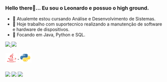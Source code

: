 ### Hello there👋... Eu sou o Leonardo e possuo o high ground.

- 🔭 Atualemte estou cursando Análise e Desenvolvimento de Sistemas.
- 🌱 Hoje trabalho com suportecnico realizando a manutenção de software e hardware de dispositivos.
- 👯 Focando em Java, Python e SQL.

<div> 
  <a href="https://github.com/leoomulzze">
  <img height="180em" src="https://github-readme-stats.vercel.app/api?username=leoomulzze&show_icons=true&theme=dracula#gh-dark-mode-only"/>
  <img height="180em" src="https://github-readme-stats.vercel.app/api/top-langs/?username=leoomulzze&layout=compact&langs_count=16%theme=dracula"/>
</div>

<div style="display: inline_block"><br> 
  <img align="center" alt="Rafa-Jv" height="30" width="40" src="https://raw.githubusercontent.com/devicons/devicon/master/icons/java/java-plain.svg">
  <img align="center" alt="Rafa-Py" height="30" width="40" src="https://raw.githubusercontent.com/devicons/devicon/master/icons/python/python-original.svg">
</div>  

##
 
<div> 
  <a href="https://www.instagram.com/_negoleo_" target="_blank"><img src="https://img.shields.io/badge/-Instagram-%23E4405F?style=for-the-badge&logo=instagram&logoColor=white" target="_blank"></a>
  <a href = "mailto:leorabinho@gmail.com"><img src="https://img.shields.io/badge/-Gmail-%23333?style=for-the-badge&logo=gmail&logoColor=white" target="_blank"></a>
  <a href="https://www.linkedin.com/in/leonardo-g-cruz-3b9a202a1" target="_blank"><img src="https://img.shields.io/badge/-LinkedIn-%230077B5?style=for-the-badge&logo=linkedin&logoColor=white" target="_blank"></a> 
</div>


 
